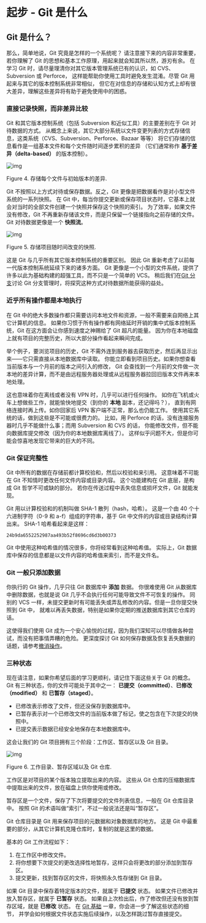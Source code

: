 # 起步 - Git 是什么

## Git 是什么？

那么，简单地说，Git 究竟是怎样的一个系统呢？ 请注意接下来的内容非常重要，若你理解了 Git 的思想和基本工作原理，用起来就会知其所以然，游刃有余。 在学习 Git 时，请尽量理清你对其它版本管理系统已有的认识，如 CVS、Subversion 或 Perforce， 这样能帮助你使用工具时避免发生混淆。尽管 Git 用起来与其它的版本控制系统非常相似， 但它在对信息的存储和认知方式上却有很大差异，理解这些差异将有助于避免使用中的困惑。

### 直接记录快照，而非差异比较

Git 和其它版本控制系统（包括 Subversion 和近似工具）的主要差别在于 Git 对待数据的方式。 从概念上来说，其它大部分系统以文件变更列表的方式存储信息，这类系统（CVS、Subversion、Perforce、Bazaar 等等） 将它们存储的信息看作是一组基本文件和每个文件随时间逐步累积的差异 （它们通常称作 **基于差异（delta-based）** 的版本控制）。

![img](https://github.com/linl-sec/linlsec.github.io/blob/main/images/Git/deltas.png)

Figure 4. 存储每个文件与初始版本的差异.

Git 不按照以上方式对待或保存数据。反之，Git 更像是把数据看作是对小型文件系统的一系列快照。 在 Git 中，每当你提交更新或保存项目状态时，它基本上就会对当时的全部文件创建一个快照并保存这个快照的索引。 为了效率，如果文件没有修改，Git 不再重新存储该文件，而是只保留一个链接指向之前存储的文件。 Git 对待数据更像是一个 **快照流**。

![img](https://github.com/linl-sec/linlsec.github.io/blob/main/images/Git/snapshots.png)

Figure 5. 存储项目随时间改变的快照.

这是 Git 与几乎所有其它版本控制系统的重要区别。 因此 Git 重新考虑了以前每一代版本控制系统延续下来的诸多方面。 Git 更像是一个小型的文件系统，提供了许多以此为基础构建的超强工具，而不只是一个简单的 VCS。 稍后我们在[Git 分支](https://git-scm.com/book/zh/v2/ch00/ch03-git-branching)讨论 Git 分支管理时，将探究这种方式对待数据所能获得的益处。

### 近乎所有操作都是本地执行

在 Git 中的绝大多数操作都只需要访问本地文件和资源，一般不需要来自网络上其它计算机的信息。 如果你习惯于所有操作都有网络延时开销的集中式版本控制系统，Git 在这方面会让你感到速度之神赐给了 Git 超凡的能量。 因为你在本地磁盘上就有项目的完整历史，所以大部分操作看起来瞬间完成。

举个例子，要浏览项目的历史，Git 不需外连到服务器去获取历史，然后再显示出来——它只需直接从本地数据库中读取。 你能立即看到项目历史。如果你想查看当前版本与一个月前的版本之间引入的修改， Git 会查找到一个月前的文件做一次本地的差异计算，而不是由远程服务器处理或从远程服务器拉回旧版本文件再来本地处理。

这也意味着你在离线或者没有 VPN 时，几乎可以进行任何操作。 如你在飞机或火车上想做些工作，就能愉快地提交（到你的 **本地** 副本，还记得吗？）， 直到有网络连接时再上传。如你回家后 VPN 客户端不正常，那么也仍能工作。 使用其它系统的话，做到这些是不可能或很费力的。 比如，用 Perforce 的话，没有连接服务器时几乎不能做什么事；而用 Subversion 和 CVS 的话， 你能修改文件，但不能向数据库提交修改（因为你的本地数据库离线了）。 这样似乎问题不大，但是你可能会惊喜地发现它带来的巨大的不同。

### Git 保证完整性

Git 中所有的数据在存储前都计算校验和，然后以校验和来引用。 这意味着不可能在 Git 不知情时更改任何文件内容或目录内容。 这个功能建构在 Git 底层，是构成 Git 哲学不可或缺的部分。 若你在传送过程中丢失信息或损坏文件，Git 就能发现。

Git 用以计算校验和的机制叫做 SHA-1 散列（hash，哈希）。 这是一个由 40 个十六进制字符（0-9 和 a-f）组成的字符串，基于 Git 中文件的内容或目录结构计算出来。 SHA-1 哈希看起来是这样：

```shell
24b9da6552252987aa493b52f8696cd6d3b00373
```

Git 中使用这种哈希值的情况很多，你将经常看到这种哈希值。 实际上，Git 数据库中保存的信息都是以文件内容的哈希值来索引，而不是文件名。

### Git 一般只添加数据

你执行的 Git 操作，几乎只往 Git 数据库中 **添加** 数据。 你很难使用 Git 从数据库中删除数据，也就是说 Git 几乎不会执行任何可能导致文件不可恢复的操作。 同别的 VCS 一样，未提交更新时有可能丢失或弄乱修改的内容。但是一旦你提交快照到 Git 中， 就难以再丢失数据，特别是如果你定期的推送数据库到其它仓库的话。

这使得我们使用 Git 成为一个安心愉悦的过程，因为我们深知可以尽情做各种尝试，而没有把事情弄糟的危险。 更深度探讨 Git 如何保存数据及恢复丢失数据的话题，请参考[撤消操作](https://git-scm.com/book/zh/v2/ch00/_undoing)。

### 三种状态

现在请注意，如果你希望后面的学习更顺利，请记住下面这些关于 Git 的概念。 Git 有三种状态，你的文件可能处于其中之一： **已提交（committed）**、**已修改（modified）** 和 **已暂存（staged）**。

- 已修改表示修改了文件，但还没保存到数据库中。
- 已暂存表示对一个已修改文件的当前版本做了标记，使之包含在下次提交的快照中。
- 已提交表示数据已经安全地保存在本地数据库中。

这会让我们的 Git 项目拥有三个阶段：工作区、暂存区以及 Git 目录。

![img](https://github.com/linl-sec/linlsec.github.io/blob/main/images/Git/areas.png)

Figure 6. 工作目录、暂存区域以及 Git 仓库.

工作区是对项目的某个版本独立提取出来的内容。 这些从 Git 仓库的压缩数据库中提取出来的文件，放在磁盘上供你使用或修改。

暂存区是一个文件，保存了下次将要提交的文件列表信息，一般在 Git 仓库目录中。 按照 Git 的术语叫做“索引”，不过一般说法还是叫“暂存区”。

Git 仓库目录是 Git 用来保存项目的元数据和对象数据库的地方。 这是 Git 中最重要的部分，从其它计算机克隆仓库时，复制的就是这里的数据。

基本的 Git 工作流程如下：

1. 在工作区中修改文件。
2. 将你想要下次提交的更改选择性地暂存，这样只会将更改的部分添加到暂存区。
3. 提交更新，找到暂存区的文件，将快照永久性存储到 Git 目录。

如果 Git 目录中保存着特定版本的文件，就属于 **已提交** 状态。 如果文件已修改并放入暂存区，就属于 **已暂存** 状态。 如果自上次检出后，作了修改但还没有放到暂存区域，就是 **已修改** 状态。 在 [Git 基础](https://git-scm.com/book/zh/v2/ch00/ch02-git-basics-chapter) 一章，你会进一步了解这些状态的细节， 并学会如何根据文件状态实施后续操作，以及怎样跳过暂存直接提交。
